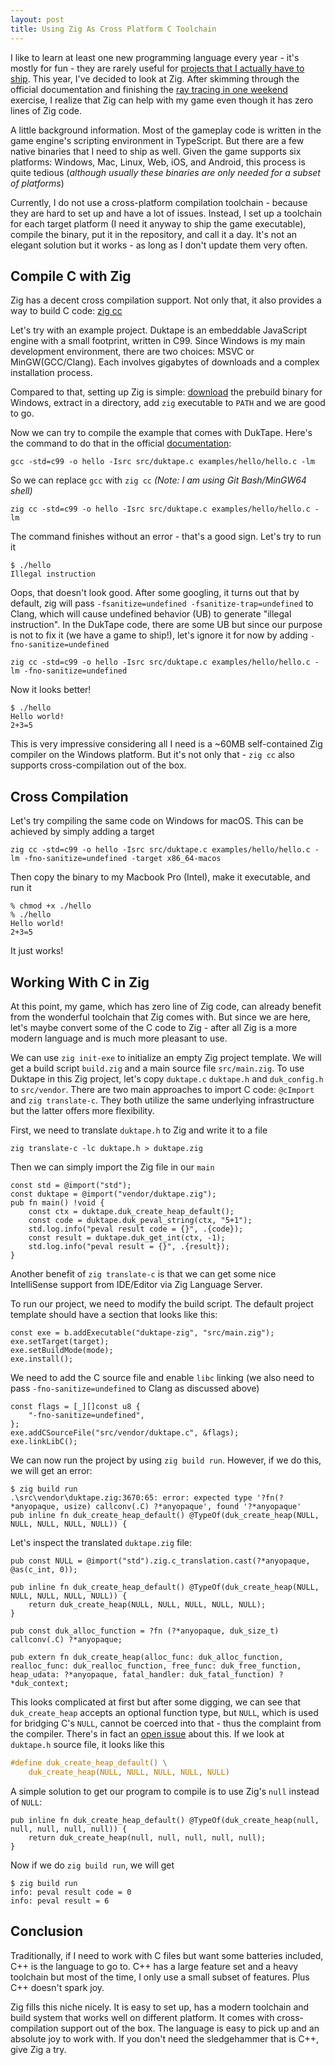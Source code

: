 ```yaml
---
layout: post
title: Using Zig As Cross Platform C Toolchain
---
```


I like to learn at least one new programming language every year - it's mostly for fun - they are rarely useful for [projects that I actually have to ship](https://industryidle.com/). This year, I've decided to look at Zig. After skimming through the official documentation and finishing the [ray tracing in one weekend](https://raytracing.github.io/) exercise, I realize that Zig can help with my game even though it has zero lines of Zig code.

A little background information. Most of the gameplay code is written in the game engine's scripting environment in TypeScript. But there are a few native binaries that I need to ship as well. Given the game supports six platforms: Windows, Mac, Linux, Web, iOS, and Android, this process is quite tedious (*although usually these binaries are only needed for a subset of platforms*)

Currently, I do not use a cross-platform compilation toolchain - because they are hard to set up and have a lot of issues. Instead, I set up a toolchain for each target platform (I need it anyway to ship the game executable), compile the binary, put it in the repository, and call it a day. It's not an elegant solution but it works - as long as I don't update them very often.

## Compile C with Zig

Zig has a decent cross compilation support. Not only that, it also provides a way to build C code: [zig cc](https://andrewkelley.me/post/zig-cc-powerful-drop-in-replacement-gcc-clang.html)

Let's try with an example project. Duktape is an embeddable JavaScript engine with a small footprint, written in C99. Since Windows is my main development environment, there are two choices: MSVC or MinGW(GCC/Clang). Each involves gigabytes of downloads and a complex installation process.

Compared to that, setting up Zig is simple: [download](https://ziglang.org/download/) the prebuild binary for Windows, extract in a directory, add `zig` executable to `PATH` and we are good to go.

Now we can try to compile the example that comes with DukTape. Here's the command to do that in the official [documentation](https://duktape.org/guide.html#gettingstarted.3):

```
gcc -std=c99 -o hello -Isrc src/duktape.c examples/hello/hello.c -lm
```
So we can replace `gcc` with `zig cc` *(Note: I am using Git Bash/MinGW64 shell)*
```
zig cc -std=c99 -o hello -Isrc src/duktape.c examples/hello/hello.c -lm
```
The command finishes without an error - that's a good sign. Let's try to run it
```
$ ./hello
Illegal instruction
```
Oops, that doesn't look good. After some googling, it turns out that by default, zig will pass `-fsanitize=undefined -fsanitize-trap=undefined` to Clang, which will cause undefined behavior (UB) to generate "illegal instruction". In the DukTape code, there are some UB but since our purpose is not to fix it (we have a game to ship!), let's ignore it for now by adding `-fno-sanitize=undefined`
```
zig cc -std=c99 -o hello -Isrc src/duktape.c examples/hello/hello.c -lm -fno-sanitize=undefined
```
Now it looks better!
```
$ ./hello
Hello world!
2+3=5
```
This is very impressive considering all I need is a ~60MB self-contained Zig compiler on the Windows platform. But it's not only that - `zig cc` also supports cross-compilation out of the box.

## Cross Compilation

Let's try compiling the same code on Windows for macOS. This can be achieved by simply adding a target
```
zig cc -std=c99 -o hello -Isrc src/duktape.c examples/hello/hello.c -lm -fno-sanitize=undefined -target x86_64-macos
```
Then copy the binary to my Macbook Pro (Intel), make it executable, and run it
```
% chmod +x ./hello
% ./hello
Hello world!
2+3=5
```
It just works!

## Working With C in Zig

At this point, my game, which has zero line of Zig code, can already benefit from the wonderful toolchain that Zig comes with. But since we are here, let's maybe convert some of the C code to Zig - after all Zig is a more modern language and is much more pleasant to use.

We can use `zig init-exe` to initialize an empty Zig project template. We will get a build script `build.zig` and a main source file `src/main.zig`. To use Duktape in this Zig project, let's copy `duktape.c` `duktape.h` and `duk_config.h` to `src/vendor`. There are two main approaches to import C code: `@cImport` and `zig translate-c`. They both utilize the same underlying infrastructure but the latter offers more flexibility.

First, we need to translate `duktape.h` to Zig and write it to a file

```
zig translate-c -lc duktape.h > duktape.zig
```

Then we can simply import the Zig file in our `main`

```zig
const std = @import("std");
const duktape = @import("vendor/duktape.zig");
pub fn main() !void {
    const ctx = duktape.duk_create_heap_default();
    const code = duktape.duk_peval_string(ctx, "5+1");
    std.log.info("peval result code = {}", .{code});
    const result = duktape.duk_get_int(ctx, -1);
    std.log.info("peval result = {}", .{result});
}
```

Another benefit of `zig translate-c` is that we can get some nice IntelliSense support from IDE/Editor via Zig Language Server.

To run our project, we need to modify the build script. The default project template should have a section that looks like this:

```zig
const exe = b.addExecutable("duktape-zig", "src/main.zig");
exe.setTarget(target);
exe.setBuildMode(mode);
exe.install();
```

We need to add the C source file and enable `libc` linking (we also need to pass `-fno-sanitize=undefined` to Clang as discussed above)

```zig
const flags = [_][]const u8 {
    "-fno-sanitize=undefined",
};
exe.addCSourceFile("src/vendor/duktape.c", &flags);
exe.linkLibC();
```

We can now run the project by using `zig build run`. However, if we do this, we will get an error:

```
$ zig build run
.\src\vendor\duktape.zig:3670:65: error: expected type '?fn(?*anyopaque, usize) callconv(.C) ?*anyopaque', found '?*anyopaque'
pub inline fn duk_create_heap_default() @TypeOf(duk_create_heap(NULL, NULL, NULL, NULL, NULL)) {
```

Let's inspect the translated `duktape.zig` file:

```zig
pub const NULL = @import("std").zig.c_translation.cast(?*anyopaque, @as(c_int, 0));

pub inline fn duk_create_heap_default() @TypeOf(duk_create_heap(NULL, NULL, NULL, NULL, NULL)) {
    return duk_create_heap(NULL, NULL, NULL, NULL, NULL);
}

pub const duk_alloc_function = ?fn (?*anyopaque, duk_size_t) callconv(.C) ?*anyopaque;

pub extern fn duk_create_heap(alloc_func: duk_alloc_function, realloc_func: duk_realloc_function, free_func: duk_free_function, heap_udata: ?*anyopaque, fatal_handler: duk_fatal_function) ?*duk_context;
```

This looks complicated at first but after some digging, we can see that `duk_create_heap` accepts an optional function type, but `NULL`, which is used for bridging C's `NULL`, cannot be coerced into that - thus the complaint from the compiler. There's in fact an [open issue](https://github.com/ziglang/zig/issues/5596) about this. If we look at `duktape.h` source file, it looks like this

```c
#define duk_create_heap_default() \
	duk_create_heap(NULL, NULL, NULL, NULL, NULL)
```

A simple solution to get our program to compile is to use Zig's `null` instead of `NULL`:

```zig
pub inline fn duk_create_heap_default() @TypeOf(duk_create_heap(null, null, null, null, null)) {
    return duk_create_heap(null, null, null, null, null);
}
```

Now if we do `zig build run`, we will get

```
$ zig build run
info: peval result code = 0
info: peval result = 6
```

## Conclusion

Traditionally, if I need to work with C files but want some batteries included, C++ is the language to go to. C++ has a large feature set and a heavy toolchain but most of the time, I only use a small subset of features. Plus C++ doesn't spark joy.

Zig fills this niche nicely. It is easy to set up, has a modern toolchain and build system that works well on different platform. It comes with cross-compilation support out of the box. The language is easy to pick up and an absolute joy to work with. If you don't need the sledgehammer that is C++, give Zig a try.